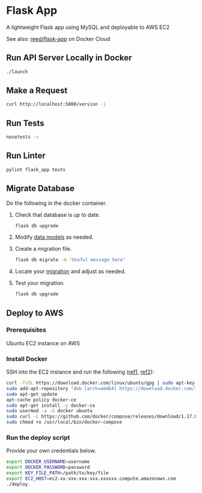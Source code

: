 # Flask App

A lightweight Flask app using MySQL and deployable to AWS EC2

See also: [reed/flask-app](https://cloud.docker.com/swarm/reedonly/repository/docker/reedonly/flask-app/general) on Docker Cloud

## Run API Server Locally in Docker

```bash
./launch
```

## Make a Request

```bash
curl http://localhost:5000/version -i
```

## Run Tests

```bash
nosetests -v
```

## Run Linter

```bash
pylint flask_app tests
```

## Migrate Database

Do the following in the docker container.

1. Check that database is up to date.

    ```bash
    flask db upgrade
    ```
    
2. Modify [data models](flask_app/data_models.py) as needed.

3. Create a migration file.

    ```bash
    flask db migrate -m 'Useful message here'
    ```
    
4. Locate your [migration](flask_app/migrations/versions) and adjust as needed.

5. Test your migration.

    ```bash
    flask db upgrade
    ```

## Deploy to AWS

### Prerequisites

Ubuntu EC2 instance on AWS

### Install Docker

SSH into the EC2 instance and run the following ([ref1](https://www.digitalocean.com/community/tutorials/how-to-install-and-use-docker-on-ubuntu-16-04), [ref2](https://docs.docker.com/compose/install/#install-compose)):

```bash
curl -fsSL https://download.docker.com/linux/ubuntu/gpg | sudo apt-key add -
sudo add-apt-repository "deb [arch=amd64] https://download.docker.com/linux/ubuntu $(lsb_release -cs) stable"
sudo apt-get update
apt-cache policy docker-ce
sudo apt-get install -y docker-ce
sudo usermod -a -G docker ubuntu
sudo curl -L https://github.com/docker/compose/releases/download/1.17.0/docker-compose-`uname -s`-`uname -m` -o /usr/local/bin/docker-compose
sudo chmod +x /usr/local/bin/docker-compose
```

### Run the deploy script

Provide your own credentials below.

```bash
export DOCKER_USERNAME=username
export DOCKER_PASSWORD=password
export KEY_FILE_PATH=/path/to/key/file
export EC2_HOST=ec2-xx-xxx-xxx-xxx.xxxxxx.compute.amazonaws.com
./deploy
```
